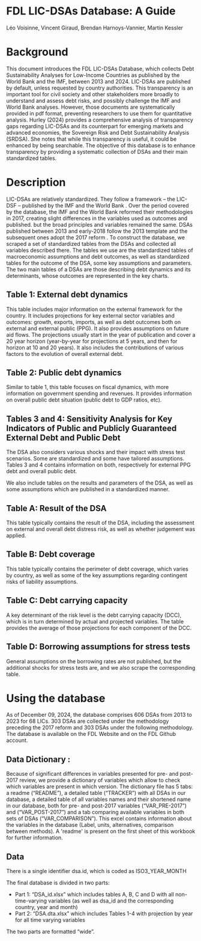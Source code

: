 # FDL LIC-DSAs Database: A Guide

Léo Voisinne, Vincent Giraud, Brendan Harnoys-Vannier, Martin Kessler

# Background 

This document introduces the FDL LIC-DSAs Database, which collects Debt Sustainability Analyses for Low-Income Countries as published by the World Bank and the IMF, between 2013 and 2024.
LIC-DSAs are published by default, unless requested by country authorities. This transparency is an important tool for civil society and other stakeholders more broadly to understand and assess debt risks, and possibly challenge the IMF and World Bank analyses. However, those documents are systematically provided in pdf format, preventing researchers to use them for quantitative analysis. Hurley (2024) provides a comprehensive analysis of transparency gaps regarding LIC-DSAs and its counterpart for emerging markets and advanced economies, the Sovereign Risk and Debt Sustainability Analysis (SRDSA). She notes that while this transparency is useful, it could be enhanced by being searchable. The objective of this database is to enhance transparency by providing a systematic collection of DSAs and their main standardized tables.

# Description

LIC-DSAs are relatively standardized. They follow a framework – the LIC-DSF – published by the IMF and the World Bank . Over the period covered by the database, the IMF and the World Bank reformed their methodologies in 2017, creating slight differences in the variables used as outcomes and published. but the broad principles and variables remained the same. DSAs published between 2013 and early-2018 follow the 2013 template  and the subsequent ones adopt the 2017 reform . 
To construct the database, we scraped a set of standardized tables from the DSAs and collected all variables described there. The tables we use are the standardized tables of macroeconomic assumptions and debt outcomes, as well as standardized tables for the outcome of the DSA, some key assumptions and parameters. The two main tables of a DSAs are those describing debt dynamics and its determinants, whose outcomes are represented in the key charts.


## Table 1: External debt dynamics

This table includes major information on the external framework for the country. It includes projections for key external sector variables and outcomes: growth, exports, imports, as well as debt outcomes both on external and external public (PPG). It also provides assumptions on future aid flows. The projections usually start in the year of publication and cover a 20 year horizon (year-by-year for projections at 5 years, and then for horizon at 10 and 20 years).
It also includes the contributions of various factors to the evolution of overall external debt.

## Table 2: Public debt dynamics

Similar to table 1, this table focuses on fiscal dynamics, with more information on government spending and revenues. It provides information on overall public debt situation (public debt to GDP ratios, etc).

## Tables 3 and 4: Sensitivity Analysis for Key Indicators of Public and Publicly Guaranteed External Debt and Public Debt

The DSA also considers various shocks and their impact with stress test scenarios. Some are standardized and some have tailored assumptions. Tables 3 and 4 contains information on both, respectively for external PPG debt and overall public debt.

We also include tables on the results and parameters of the DSA, as well as some assumptions which are published in a standardized manner.

## Table A: Result of the DSA
This table typically contains the result of the DSA, including the assessment on external and overall debt distress risk, as well as whether judgement was applied.

## Table B: Debt coverage 
This table typically contains the perimeter of debt coverage, which varies by country, as well as some of the key assumptions regarding contingent risks of liability assumptions. 

## Table C: Debt carrying capacity
A key determinant of the risk level is the debt carrying capacity (DCC), which is in turn determined by actual and projected variables. The table provides the average of those projections for each component of the DCC.
 
## Table D: Borrowing assumptions for stress tests
General assumptions on the borrowing rates are not published, but the additional shocks for stress tests are, and we also scrape the corresponding table. 
 
# Using the database

As of December 09, 2024, the database comprises 606 DSAs from 2013 to 2023 for 68 LICs. 303 DSAs are collected under the methodology preceding the 2017 reform and 303 DSAs under the following methodology. 
The database is available on the FDL Website and on the FDL Github account.

## Data Dictionary :
Because of significant differences in variables presented for pre- and post-2017 review, we provide a dictionary of variables which allow to check which variables are present in which version.
The dictionary file has 5 tabs: a readme (“README”), a detailed table (“TRACKER”) with all DSAs in our database, a detailed table of all variables names and their shortened name in our database, both for pre- and post-2017 variables (“VAR_PRE-2017”) and (“VAR_POST-2017”) and a tab comparing available variables in both sets of DSAs (“VAR_COMPARISON”). 
This excel contains information about the variables in the database (Label, units, alternatives, comparison between methods). A 'readme' is present on the first sheet of this workbook for further information. 

## Data
There is a single identifier dsa.id, which is coded as ISO3_YEAR_MONTH

The final database is divided in two parts: 
-	Part 1: “DSA_id.xlsx” which includes tables A, B, C and D with all non-time-varying variables (as well as dsa_id and the corresponding country, year and month)
-	Part 2: “DSA.dta.xlsx” which includes Tables 1-4 with projection by year for all time varying variables

The two parts are formatted “wide”.

